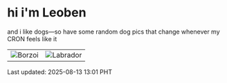 # hi i'm Leoben

and i like dogs—so have some random dog pics that change whenever my CRON feels like it

|  |  |
|--------|----------|
| ![Borzoi](https://random-dog-vercel.vercel.app/api/random-borzoi?v=1755061286) | ![Labrador](https://random-dog-vercel.vercel.app/api/random-labrador?v=1755061286) |

Last updated: 2025-08-13 13:01 PHT
